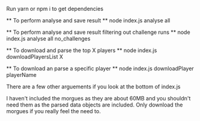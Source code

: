 Run yarn or npm i to get dependencies

** To perform analyse and save result **
node index.js analyse all

** To perform analyse and save result filtering out challenge runs **
node index.js analyse all no_challenges

** To download and parse the top X players **
node index.js downloadPlayersList X

** To download an parse a specific player **
node index.js downloadPlayer playerName

There are a few other arguements if you look at the bottom of index.js

I haven't included the morgues as they are about 60MB and you shouldn't need them as the parsed data objects are included.
Only download the morgues if you really feel the need to.